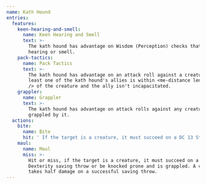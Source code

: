 ```yaml
---
name: Kath Hound
entries:
  features:
    keen-hearing-and-smell:
      name: Keen Hearing and Smell
      text: >-
        The kath hound has advantage on Wisdom (Perception) checks that rely on
        hearing or smell.
    pack-tactics:
      name: Pack Tactics
      text: >-
        The kath hound has advantage on an attack roll against a creature if at
        least one of the kath hound's allies is within <me-distance length='5'
        /> of the creature and the ally isn't incapacitated.
    grappler:
      name: Grappler
      text: >-
        The kath hound has advantage on attack rolls against any creature
        grappled by it.
  actions:
    bite:
      name: Bite
      hit: ' If the target is a creature, it must succeed on a DC 13 Strength saving throw or be knocked prone'
    maul:
      name: Maul
      miss: >-
        Hit or miss, if the target is a creature, it must succeed on a DC 12
        Dexterity saving throw or be knocked prone and is grappled. A creature
        takes half damage on a successful saving throw.
---
```


